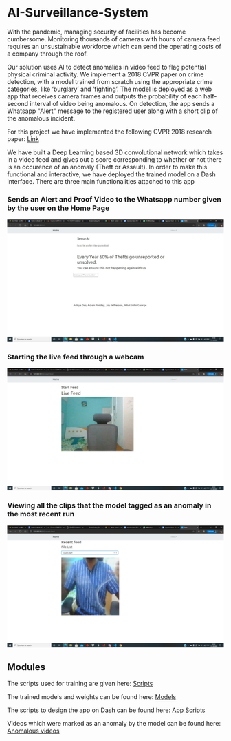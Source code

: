 # AI-Surveillance-System
With the pandemic, managing security of facilities has become cumbersome. Monitoring thousands of cameras with hours of camera feed requires an unsustainable workforce which can send the operating costs of a company through the roof. 

Our solution uses AI to detect anomalies in video feed to flag potential physical criminal activity. We implement a 2018 CVPR paper on crime detection, with a model trained from scratch using the appropriate crime categories, like ‘burglary’ and ‘fighting’. 
The model is deployed as a web app that receives camera frames and outputs the probability of each half-second interval of video being anomalous. On detection, the app sends a Whatsapp "Alert" message to the registered user along with a short clip of the anomalous incident. 

For this project we have implemented the following CVPR 2018 research paper:
[Link](https://openaccess.thecvf.com/content_cvpr_2018/papers/Sultani_Real-World_Anomaly_Detection_CVPR_2018_paper.pdf)

We have built a Deep Learning based 3D convolutional network which takes in a video feed and gives out a score corresponding to whether or not there is an occurence of an anomaly (Theft or Assault). 
In order to make this functional and interactive, we have deployed the trained model on a Dash interface. There are three main functionalities attached to this app 

### Sends an Alert and Proof Video to the Whatsapp number given by the user on the Home Page
![img](assets/Home.jpeg)
### Starting the live feed through a webcam
![img](assets/Live-Feed.jpeg)
### Viewing all the clips that the model tagged as an anomaly in the most recent run
![img](assets/History.jpeg)


## Modules
The scripts used for training are given here: [Scripts](scripts/)

The trained models and weights can be found here: [Models](models/)

The scripts to design the app on Dash can be found here: [App Scripts](app/)

Videos which were marked as an anomaly by the model can be found here: [Anomalous videos](app_uploaded_files/)
